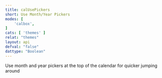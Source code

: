 ```yaml
---
title: calUsePickers
short: Use Month/Year Pickers
modes: [
	'calbox',
]
cats: [ 'themes' ]
relat: "themes"
layout: api
defval: "false"
dattype: "Boolean"
---
```


Use month and year pickers at the top of the calendar for quicker jumping around
